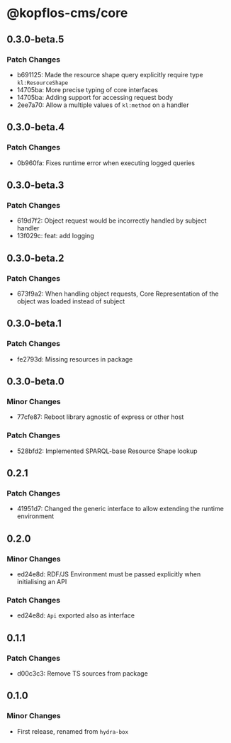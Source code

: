 # @kopflos-cms/core

## 0.3.0-beta.5

### Patch Changes

- b691125: Made the resource shape query explicitly require type `kl:ResourceShape`
- 14705ba: More precise typing of core interfaces
- 14705ba: Adding support for accessing request body
- 2ee7a70: Allow a multiple values of `kl:method` on a handler

## 0.3.0-beta.4

### Patch Changes

- 0b960fa: Fixes runtime error when executing logged queries

## 0.3.0-beta.3

### Patch Changes

- 619d7f2: Object request would be incorrectly handled by subject handler
- 13f029c: feat: add logging

## 0.3.0-beta.2

### Patch Changes

- 673f9a2: When handling object requests, Core Representation of the object was loaded instead of subject

## 0.3.0-beta.1

### Patch Changes

- fe2793d: Missing resources in package

## 0.3.0-beta.0

### Minor Changes

- 77cfe87: Reboot library agnostic of express or other host

### Patch Changes

- 528bfd2: Implemented SPARQL-base Resource Shape lookup

## 0.2.1

### Patch Changes

- 41951d7: Changed the generic interface to allow extending the runtime environment

## 0.2.0

### Minor Changes

- ed24e8d: RDF/JS Environment must be passed explicitly when initialising an API

### Patch Changes

- ed24e8d: `Api` exported also as interface

## 0.1.1

### Patch Changes

- d00c3c3: Remove TS sources from package

## 0.1.0

### Minor Changes

- First release, renamed from `hydra-box`
